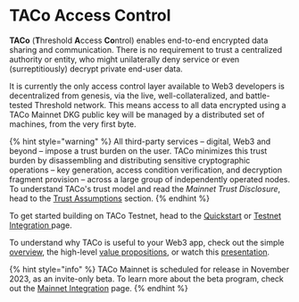 # TACo Access Control

**TACo** (**T**hreshold **A**ccess **Co**ntrol) enables end-to-end encrypted data sharing and communication. There is no requirement to trust a centralized authority or entity, who might unilaterally deny service or even (surreptitiously) decrypt private end-user data.&#x20;

It is currently the only access control layer available to Web3 developers is decentralized from genesis, via the live, well-collateralized, and battle-tested Threshold network. This means access to all data encrypted using a TACo Mainnet DKG public key will be managed by a distributed set of machines, from the very first byte.&#x20;

{% hint style="warning" %}
All third-party services – digital, Web3 and beyond – impose a trust burden on the user. TACo minimizes this trust burden by disassembling and distributing sensitive cryptographic operations – key generation, access condition verification, and decryption fragment provision – across a large group of independently operated nodes. To understand TACo's trust model and read the _Mainnet_ _Trust Disclosure_, head to the [Trust Assumptions](../../app-development/threshold-access-control-tac/trust-assumptions/) section.&#x20;
{% endhint %}

To get started building on TACo Testnet, head to the [Quickstart](../../app-development/tbtc-v2/tbtc-sdk/quickstart.md) or [Testnet Integration ](../../app-development/threshold-access-control-tac/integration-guide/get-started-with-tac.md)page.

To understand why TACo is useful to your Web3 app, check out the simple [overview](../../fundamentals/threshold-access-control/conditions-based-decryption-cbd.md), the high-level [value propositions](value-propositions.md), or watch this [presentation](https://www.youtube.com/watch?v=3kNXuNbWSO0).&#x20;

{% hint style="info" %}
TACo Mainnet is scheduled for release in November 2023, as an invite-only beta. To learn more about the beta program, check out the [Mainnet Integration](../../app-development/threshold-access-control-tac/integration-guide/mainnet-beta-program.md) page.&#x20;
{% endhint %}

